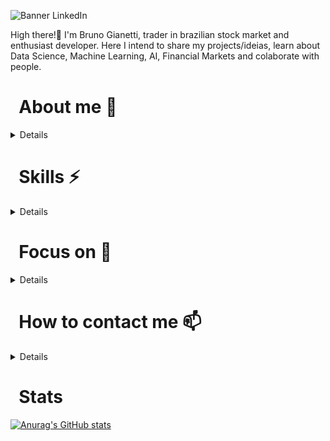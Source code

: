![Banner LinkedIn](https://user-images.githubusercontent.com/55636879/210119769-8387c76c-4725-4fd2-8add-8a618d1645a2.png)

High there!👋 I'm Bruno Gianetti, trader in brazilian stock market and enthusiast developer. Here I intend to share my projects/ideias, learn about Data Science, Machine Learning, AI, Financial Markets and colaborate with people.

<h1> &nbsp; About me 🤔</h1>
  
<details> 
  <p></p>
  <p> - &nbsp;Self-taught: I work hard using any disposeble time along my day to improve skills.</p>
  <p> - &nbsp; Ambicious. I want to become more than yesterday.</p>
  <p> - &nbsp; Tech lover. I like very much tech solutions and facilities using devices. </p>
  <p> - &nbsp; Book eater. Any subject, fiction or technical, I always have a book in hands. </p>
  </details>

<h1> &nbsp; Skills ⚡</h1>

<details> 
  <p></p>
  <p> - &nbsp; English: Technincal and always practicin. </p>
  <p> - &nbsp; Italian: Beginner, but gain allday. </p>
  <p> - &nbsp; Python: My Core! My base language. And learn more everyday. </p>
  <p> - &nbsp; HTML: I like it and using in all stuffs. </p>
  <p> - &nbsp; Git: Basically tooling everything. </p>
  <p> - &nbsp; Jupyter's Notebook (ANACONDA): Doc everything. </p>
  <p> - &nbsp; VSC: Facilities alltime. </p>
</details>

<h1> &nbsp; Focus on 🔭</h1>

<details> 
  <p></p>
  <p> - &nbsp; Exploring new technologies and developing software solutions and quick hacks.</p>
  <p> - &nbsp; Learn more about Data Science.</p>
  <p> - &nbsp; Learn more about Deep Learning.</p>
  <p> - &nbsp; Learn more about Artificial Intelligence.</p>
  <p> - &nbsp; Learn more about Test Automation.</p>
  <p> - &nbsp; Learn more about Financial Market.</p>
</details>

<h1> &nbsp; How to contact me 📫 </h1>

<details> 
  <p></p>
  <p> - &nbsp; Email: bruno.gianetti@yahoo.com </p>
  <p> - &nbsp; Phone: +55 (19) 99756-9175 </p>
  <p> - &nbsp; Facebook: facebook.com/brungianetti/ </p>
  <p> - &nbsp; Linked In: linkedin.com/in/brunogianetti/</p>
  <p> - &nbsp; Instagram: instagram.com/traderitaliano/</p>
  <p> - &nbsp; Twitter: twitter.com/bruno_gianetti</p>
</details>

<h1> &nbsp; Stats </h1>

[![Anurag's GitHub stats](https://github-readme-stats.vercel.app/api?username=BrunoGianetti&theme=dark&show_icons=true)](https://github.com/anuraghazra/github-readme-stats)
